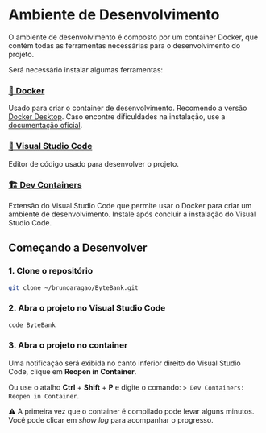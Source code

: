 # Ambiente de Desenvolvimento

O ambiente de desenvolvimento é composto por um container Docker, que contém todas as ferramentas necessárias para o desenvolvimento do projeto.

Será necessário instalar algumas ferramentas:

### [🐳 Docker](https://www.docker.com/)

Usado para criar o container de desenvolvimento.
Recomendo a versão [Docker Desktop](https://www.docker.com/products/docker-desktop/).
Caso encontre dificuldades na instalação, use a [documentação oficial](https://docs.docker.com/desktop/).

### [📄 Visual Studio Code](https://marketplace.visualstudio.com/items?itemName=ms-vscode-remote.remote-containers)

Editor de código usado para desenvolver o projeto.

### [🏗️ Dev Containers](https://marketplace.visualstudio.com/items?itemName=ms-vscode-remote.remote-containers)

Extensão do Visual Studio Code que permite usar o Docker para criar um ambiente de desenvolvimento.
Instale após concluir a instalação do Visual Studio Code.

## Começando a Desenvolver

### 1. Clone o repositório

```sh
git clone ~/brunoaragao/ByteBank.git
```

### 2. Abra o projeto no Visual Studio Code

```sh
code ByteBank
```

### 3. Abra o projeto no container

Uma notificação será exibida no canto inferior direito do Visual Studio Code, clique em **Reopen in Container**.

Ou use o atalho **Ctrl** + **Shift** + **P** e digite o comando: `> Dev Containers: Reopen in Container`.

⚠️ A primeira vez que o container é compilado pode levar alguns minutos.
Você pode clicar em *show log* para acompanhar o progresso.
